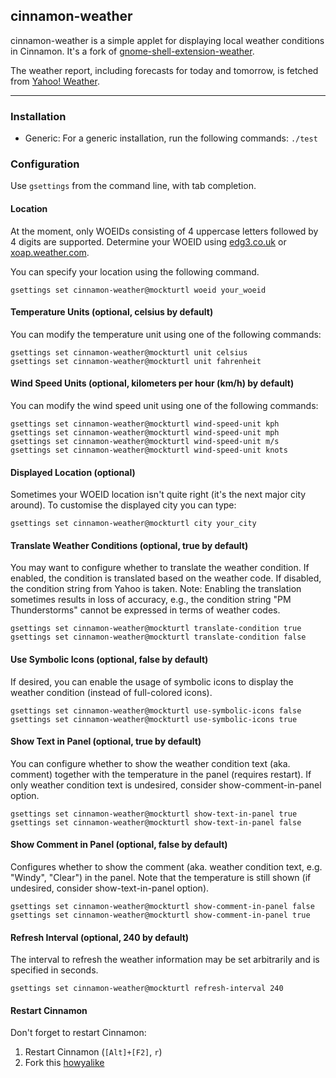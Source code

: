 ## cinnamon-weather

cinnamon-weather is a simple applet for displaying local weather conditions in Cinnamon.  It's a fork of [gnome-shell-extension-weather](https://github.com/simon04/gnome-shell-extension-weather).

The weather report, including forecasts for today and tomorrow, is fetched from [Yahoo! Weather](http://weather.yahoo.com/).

----

### Installation

* Generic: For a generic installation, run the following commands:
  `./test`  

### Configuration

Use `gsettings` from the command line, with tab completion.

#### Location

At the moment, only WOEIDs consisting of 4 uppercase letters followed by 4 digits are supported. Determine your WOEID using [edg3.co.uk](http://edg3.co.uk/snippets/weather-location-codes/) or [xoap.weather.com](http://xoap.weather.com/search/search?where=Innsbruck).

You can specify your location using the following command.

    gsettings set cinnamon-weather@mockturtl woeid your_woeid

#### Temperature Units (optional, celsius by default)

You can modify the temperature unit using one of the following commands:

    gsettings set cinnamon-weather@mockturtl unit celsius
    gsettings set cinnamon-weather@mockturtl unit fahrenheit

#### Wind Speed Units (optional, kilometers per hour (km/h) by default)

You can modify the wind speed unit using one of the following commands:

    gsettings set cinnamon-weather@mockturtl wind-speed-unit kph
    gsettings set cinnamon-weather@mockturtl wind-speed-unit mph
    gsettings set cinnamon-weather@mockturtl wind-speed-unit m/s
    gsettings set cinnamon-weather@mockturtl wind-speed-unit knots

#### Displayed Location (optional)

Sometimes your WOEID location isn't quite right (it's the next major city around). To customise the displayed city you can type:

    gsettings set cinnamon-weather@mockturtl city your_city

#### Translate Weather Conditions (optional, true by default)

You may want to configure whether to translate the weather condition. If enabled, the condition is translated based on the weather code. If disabled, the condition string from Yahoo is taken. Note: Enabling the translation sometimes results in loss of accuracy, e.g., the condition string "PM Thunderstorms" cannot be expressed in terms of weather codes.

    gsettings set cinnamon-weather@mockturtl translate-condition true
    gsettings set cinnamon-weather@mockturtl translate-condition false

#### Use Symbolic Icons (optional, false by default)

If desired, you can enable the usage of symbolic icons to display the weather condition (instead of full-colored icons).

    gsettings set cinnamon-weather@mockturtl use-symbolic-icons false
    gsettings set cinnamon-weather@mockturtl use-symbolic-icons true

#### Show Text in Panel (optional, true by default)

You can configure whether to show the weather condition text (aka. comment) together with the temperature in the panel (requires restart). If only weather condition text is undesired, consider show-comment-in-panel option.

    gsettings set cinnamon-weather@mockturtl show-text-in-panel true
    gsettings set cinnamon-weather@mockturtl show-text-in-panel false

#### Show Comment in Panel (optional, false by default)

Configures whether to show the comment (aka. weather condition text, e.g. "Windy", "Clear") in the panel. Note that the temperature is still shown (if undesired, consider show-text-in-panel option).

    gsettings set cinnamon-weather@mockturtl show-comment-in-panel false
    gsettings set cinnamon-weather@mockturtl show-comment-in-panel true

#### Refresh Interval (optional, 240 by default)

The interval to refresh the weather information may be set arbitrarily and is specified in seconds.

    gsettings set cinnamon-weather@mockturtl refresh-interval 240

#### Restart Cinnamon

Don't forget to restart Cinnamon:

1. Restart Cinnamon (`[Alt]+[F2]`, `r`)
2. Fork this [howyalike](http://www.youtube.com/watch?v=63Abcq3FRTc)